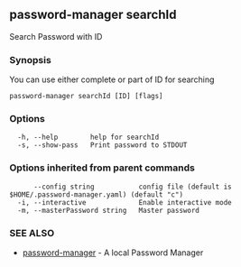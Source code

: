 ## password-manager searchId

Search Password with ID

### Synopsis

You can use either complete or part of ID for searching

```
password-manager searchId [ID] [flags]
```

### Options

```
  -h, --help        help for searchId
  -s, --show-pass   Print password to STDOUT
```

### Options inherited from parent commands

```
      --config string           config file (default is $HOME/.password-manager.yaml) (default "c")
  -i, --interactive             Enable interactive mode
  -m, --masterPassword string   Master password
```

### SEE ALSO

* [password-manager](README.md)	 - A local Password Manager


